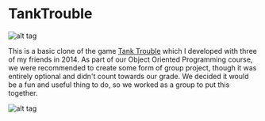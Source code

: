 # TankTrouble

![alt tag](https://raw.githubusercontent.com/pbsinclair42/TankTrouble/master/Screenshots/Screenshot2.PNG)

This is a basic clone of the game [Tank Trouble](http://www.tanktrouble.com/) which I developed with three of my friends in 2014.  As part of our Object Oriented Programming course, we were recommended to create some form of group project, though it was entirely optional and didn't count towards our grade.  We decided it would be a fun and useful thing to do, so we worked as a group to put this together.  

![alt tag](https://raw.githubusercontent.com/pbsinclair42/TankTrouble/master/Screenshots/Screenshot1.PNG)

